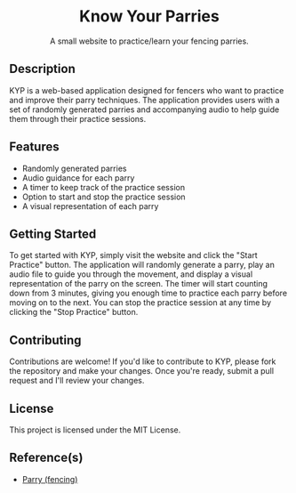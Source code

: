 <div align="center">
    <h1>
        Know Your Parries
    </h1>
    <p align="center">
        A small website to practice/learn your fencing parries.
    </p>
</div>

## Description

KYP is a web-based application designed for fencers who want to practice and improve their parry techniques.
The application provides users with a set of randomly generated parries and accompanying audio to help guide them through their practice sessions.

## Features

-   Randomly generated parries
-   Audio guidance for each parry
-   A timer to keep track of the practice session
-   Option to start and stop the practice session
-   A visual representation of each parry

## Getting Started

To get started with KYP, simply visit the website and click the "Start Practice" button.
The application will randomly generate a parry, play an audio file to guide you through the movement, and display a visual representation of the parry on the screen.
The timer will start counting down from 3 minutes, giving you enough time to practice each parry before moving on to the next.
You can stop the practice session at any time by clicking the "Stop Practice" button.

## Contributing

Contributions are welcome! If you'd like to contribute to KYP, please fork the repository and make your changes.
Once you're ready, submit a pull request and I'll review your changes.

## License

This project is licensed under the MIT License.

## Reference(s)

-   [Parry (fencing)](<https://en.wikipedia.org/wiki/Parry_(fencing)>)
